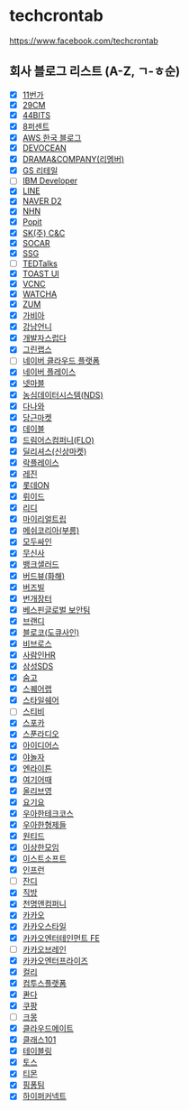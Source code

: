 # techcrontab
https://www.facebook.com/techcrontab

## 회사 블로그 리스트 (A-Z, ㄱ-ㅎ순)
- [x] [11번가](https://11st-tech.github.io/)
- [x] [29CM](https://medium.com/29cm)
- [x] [44BITS](https://www.44bits.io/ko)
- [x] [8퍼센트](https://8percent.github.io/)
- [x] [AWS 한국 블로그](https://aws.amazon.com/ko/blogs/korea/)
- [x] [DEVOCEAN](https://devocean.sk.com/)
- [x] [DRAMA&COMPANY(리멤버)](https://blog.dramancompany.com/)
- [x] [GS 리테일](https://gsretail.tistory.com/)
- [ ] [IBM Developer](https://developer.ibm.com/)
- [x] [LINE](https://engineering.linecorp.com/ko/blog/)
- [x] [NAVER D2](https://d2.naver.com/home)
- [x] [NHN](https://meetup.toast.com/)
- [x] [Popit](https://www.popit.kr/)
- [x] [SK(주) C&C](https://engineering-skcc.github.io/)
- [x] [SOCAR](https://tech.socarcorp.kr/)
- [x] [SSG](https://medium.com/ssgtech)
- [ ] [TEDTalks](https://www.ted.com/talks)
- [x] [TOAST UI](https://ui.toast.com/weekly-pick/ko)
- [x] [VCNC](https://engineering.vcnc.co.kr/)
- [x] [WATCHA](https://medium.com/watcha)
- [x] [ZUM](https://zuminternet.github.io/)
- [x] [가비아](https://library.gabia.com/)
- [x] [강남언니](https://blog.gangnamunni.com/blog/)
- [x] [개발자스럽다](https://blog.gaerae.com/)
- [x] [그린랩스](https://green-labs.github.io/)
- [ ] [네이버 클라우드 플랫폼](https://blog.naver.com/n_cloudplatform)
- [x] [네이버 플레이스](https://medium.com/naver-place-dev)
- [x] [넷마블](https://netmarble.engineering/)
- [x] [농심데이터시스템(NDS)](https://tech.cloud.nongshim.co.kr)
- [x] [다나와](https://danawalab.github.io/)
- [x] [당근마켓](https://medium.com/daangn)
- [x] [데이블](https://teamdable.github.io)
- [x] [드림어스컴퍼니(FLO)](https://www.blog-dreamus.com/)
- [x] [딜리셔스(신상마켓)](https://dealicious-inc.github.io/)
- [x] [락플레이스](https://ossonazure.tistory.com/)
- [x] [레진](https://tech.lezhin.com/)
- [x] [롯데ON](https://techblog.lotteon.com/)
- [x] [뤼이드](https://riiidtechblog.medium.com/)
- [x] [리디](https://www.ridicorp.com/story-category/tech-blog/)
- [x] [마이리얼트립](https://medium.com/myrealtrip-product)
- [x] [메쉬코리아(부릉)](https://mesh.dev/)
- [x] [모두싸인](https://team.modusign.co.kr)
- [x] [무신사](https://medium.com/musinsa-tech)
- [x] [뱅크샐러드](https://blog.banksalad.com/)
- [x] [버드뷰(화해)](http://blog.hwahae.co.kr/category/all/tech/)
- [x] [버즈빌](https://tech.buzzvil.com/)
- [x] [번개장터](https://medium.com/bunjang-tech-blog)
- [x] [베스핀글로벌 보안팀](https://medium.com/opsnow-security)
- [x] [브랜디](http://labs.brandi.co.kr)
- [x] [블로코(도큐사인)](https://www.blocko.io/resource/blog/)
- [x] [비브로스](https://boostbrothers.github.io/)
- [x] [사람인HR](https://saramin.github.io/)
- [x] [삼성SDS](https://www.samsungsds.com/global/support/insights?lang=ko)
- [x] [숨고](https://medium.com/soomgo-tech)
- [x] [스퀘어랩](https://squarelab.co/blog/)
- [x] [스타일쉐어](https://medium.com/styleshare)
- [ ] [스티비](https://blog.stibee.com/dev-log/home)
- [x] [스포카](https://spoqa.github.io/)
- [x] [스푼라디오](https://medium.com/spoontech)
- [x] [아이디어스](https://medium.com/idus-tech)
- [x] [야놀자](https://medium.com/yanolja/)
- [x] [엔라이튼](https://medium.com/solarconnectdev)
- [x] [여기어때](https://techblog.gccompany.co.kr/)
- [x] [올리브영](http://tech.oliveyoung.co.kr/)
- [x] [요기요](https://techblog.yogiyo.co.kr/)
- [x] [우아한테크코스](https://tecoble.techcourse.co.kr/)
- [x] [우아한형제들](https://techblog.woowahan.com/)
- [x] [원티드](https://medium.com/wantedjobs)
- [x] [이상한모임](https://blog.weirdx.io/)
- [x] [이스트소프트](https://blog.est.ai/)
- [x] [인프런](https://tech.inflab.com/)
- [ ] [잔디](https://blog.jandi.com/ko/)
- [x] [직방](https://medium.com/zigbang)
- [x] [천명앤컴퍼니](https://medium.com/chunmyung)
- [x] [카카오](https://tech.kakao.com/)
- [x] [카카오스타일](https://devblog.croquis.com/ko/)
- [x] [카카오엔터테인먼트 FE](https://fe-developers.kakaoent.com/)
- [ ] [카카오브레인](https://www.kakaobrain.com/blog)
- [x] [카카오엔터프라이즈](https://tech.kakaoenterprise.com/)
- [x] [컬리](https://helloworld.kurly.com/)
- [x] [컴투스플랫폼](https://tech.com2us.com/)
- [x] [콴다](https://blog.mathpresso.com/)
- [x] [쿠팡](https://medium.com/coupang-engineering)
- [ ] [크몽](https://blog.kmong.com/tech/home)
- [x] [클라우드메이트](https://tech.cloudmt.co.kr)
- [x] [클래스101](https://medium.com/class101)
- [x] [테이블링](https://techblog.tabling.co.kr/)
- [x] [토스](https://toss.tech/)
- [x] [티몬](https://blog.naver.com/tmondev)
- [x] [핑퐁팀](https://blog.pingpong.us/)
- [x] [하이퍼커넥트](https://hyperconnect.github.io/)
